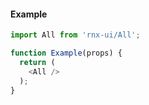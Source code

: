 #### Example

```JavaScript
import All from 'rnx-ui/All';

function Example(props) {
  return (
    <All />
  );
}
```


